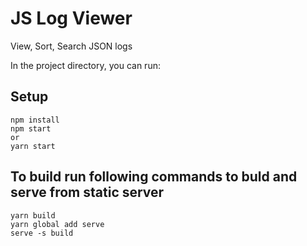 # JS Log Viewer
  View, Sort, Search JSON logs


  In the project directory, you can run:
## Setup

```
npm install
npm start 
or
yarn start
```
## To build run following commands to buld and serve from static server

```
yarn build
yarn global add serve
serve -s build
```
